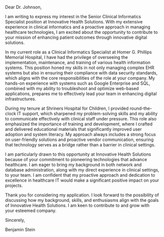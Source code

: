 Dear Dr. Johnson,

I am writing to express my interest in the Senior Clinical Informatics Specialist position at Innovative Health Solutions. With my extensive experience in clinical informatics and a proactive approach in managing healthcare technologies, I am excited about the opportunity to contribute to your mission of enhancing patient outcomes through innovative digital solutions.

In my current role as a Clinical Informatics Specialist at Homer G. Phillips Memorial Hospital, I have had the privilege of overseeing the implementation, maintenance, and training of various health information systems. This position honed my skills in not only managing complex EHR systems but also in ensuring their compliance with data security standards, which aligns with the core responsibilities of the role at your company. My hands-on experience with systems such as Google Enterprise and SQL, combined with my ability to troubleshoot and optimize web-based applications, prepares me to effectively lead your team in enhancing digital infrastructures.

During my tenure at Shriners Hospital for Children, I provided round-the-clock IT support, which sharpened my problem-solving skills and my ability to communicate effectively with clinical staff under pressure. This role also emphasized the importance of training and development, where I crafted and delivered educational materials that significantly improved user adoption and system literacy. My approach always includes a strong focus on user-friendly solutions and proactive vendor communication, ensuring that technology serves as a bridge rather than a barrier in clinical settings.

I am particularly drawn to this opportunity at Innovative Health Solutions because of your commitment to pioneering technologies that advance healthcare. I am eager to bring my background in both network and database administration, along with my direct experience in clinical settings, to your team. I am confident that my proactive approach and dedication to excellence in healthcare IT would make a significant positive impact on your projects.

Thank you for considering my application. I look forward to the possibility of discussing how my background, skills, and enthusiasms align with the goals of Innovative Health Solutions. I am keen to contribute to and grow with your esteemed company.

Sincerely,

Benjamin Stein